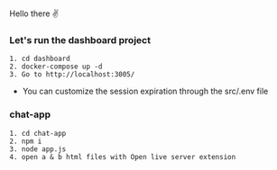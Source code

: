 Hello there ✌️

### Let's run the dashboard project
	
	1. cd dashboard
	2. docker-compose up -d
	3. Go to http://localhost:3005/

* You can customize the session expiration through the src/.env file

### chat-app
	
	1. cd chat-app
	2. npm i
	3. node app.js
	4. open a & b html files with Open live server extension
	
